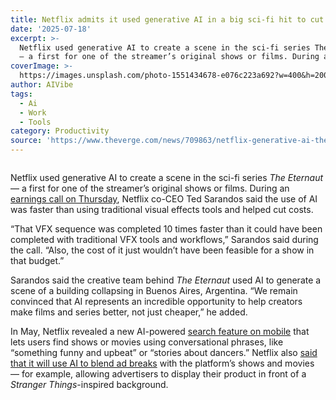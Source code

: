 ```yaml
---
title: Netflix admits it used generative AI in a big sci-fi hit to cut costs
date: '2025-07-18'
excerpt: >-
  Netflix used generative AI to create a scene in the sci-fi series The Eternaut
  — a first for one of the streamer’s original shows or films. During an...
coverImage: >-
  https://images.unsplash.com/photo-1551434678-e076c223a692?w=400&h=200&fit=crop&auto=format
author: AIVibe
tags:
  - Ai
  - Work
  - Tools
category: Productivity
source: 'https://www.theverge.com/news/709863/netflix-generative-ai-the-eternaut'
---
```


											

						
<figure>

<img alt="" data-caption="" data-portal-copyright="" data-has-syndication-rights="1" src="https://platform.theverge.com/wp-content/uploads/sites/2/2025/07/eternaut-netflix.jpeg?quality=90&#038;strip=all&#038;crop=0,0,100,100" />
	<figcaption>
		</figcaption>
</figure>
<p class="has-text-align-none">Netflix used generative AI to create a scene in the sci-fi series <em>The Eternaut</em> — a first for one of the streamer’s original shows or films. During an <a href="https://www.theverge.com/news/709288/netflix-q2-2025-earningsdouble-ad-revenue">earnings call on Thursday</a>, Netflix co-CEO Ted Sarandos said the use of AI was faster than using traditional visual effects tools and helped cut costs.</p>

<p class="has-text-align-none">“That VFX sequence was completed 10 times faster than it could have been completed with traditional VFX tools and workflows,” Sarandos said during the call. “Also, the cost of it just wouldn&#8217;t have been feasible for a show in that budget.”</p>

<p class="has-text-align-none">Sarandos said the creative team behind <em>The Eternaut</em> used AI to generate a scene of a building collapsing in Buenos Aires, Argentina. “We remain convinced that AI represents an incredible opportunity to help creators make films and series better, not just cheaper,” he added.</p>

<p class="has-text-align-none">In May, Netflix revealed a new AI-powered <a href="https://about.netflix.com/en/news/unveiling-our-innovative-new-tv-experience#:~:text=A%20New%20Way%20to%20Search%3A">search feature on mobile</a> that lets users find shows or movies using conversational phrases, like “something funny and upbeat” or “stories about dancers.” Netflix also <a href="https://www.theverge.com/news/667775/netflix-ai-ad-breaks-upfront-2025">said that it will use AI to blend ad breaks</a> with the platform’s shows and movies — for example, allowing advertisers to display their product in front of a <em>Stranger Things</em>-inspired background.</p>
						
									
